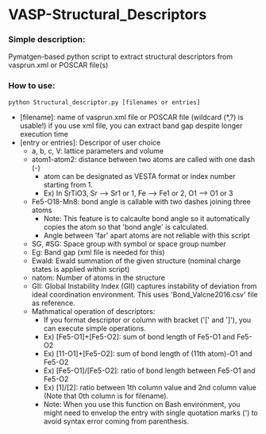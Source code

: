 # VASP-Structural_Descriptors

### Simple description:
Pymatgen-based python script to extract structural descriptors from vasprun.xml or POSCAR file(s)

### How to use:
```
python Structural_descriptor.py [filenames or entries]
```
- [filename]: name of vasprun.xml file or POSCAR file (wildcard (*,?) is usable!)
    if you use xml file, you can extract band gap despite longer execution time
- [entry or entries]: Descripor of user choice
  - a, b, c, V: lattice parameters and volume
  - atom1-atom2: distance between two atoms are called with one dash (-)
    - atom can be designated as VESTA format or index number starting from 1.
    - Ex) In SrTiO3, Sr --> Sr1 or 1, Fe --> Fe1 or 2, O1 --> O1 or 3
  - Fe5-O18-Mn8: bond angle is callable with two dashes joining three atoms
    - Note: This feature is to calcaulte bond angle so it automatically copies the atom so that 'bond angle' is calculated.
    - Angle between 'far' apart atoms are not reliable with this script
  - SG, #SG: Space group with symbol or space group number
  - Eg: Band gap (xml file is needed for this)
  - Ewald: Ewald summation of the given structure (nominal charge states is applied within script)
  - natom: Number of atoms in the structure
  - GII: Global Instability Index (GII) captures instability of deviation from ideal coordination environment. This uses 'Bond_Valcne2016.csv' file as reference.
  - Mathmatical operation of descriptors:
     - If you format descriptor or column with bracket ('[' and ']'), you can execute simple operations.
     - Ex) [Fe5-O1]+[Fe5-O2]: sum of bond length of Fe5-O1 and Fe5-O2
     - Ex) [11-O1]+[Fe5-O2]: sum of bond length of (11th atom)-O1 and Fe5-O2
     - Ex) [Fe5-O1]/[Fe5-O2]: ratio of bond length between Fe5-O1 and Fe5-O2
     - Ex) [1]/[2]: ratio between 1th column value and 2nd column value
            (Note that 0th column is for filename).
     - Note: When you use this function on Bash environment, you might need to envelop the entry with single quotation marks (') to avoid syntax error coming from parenthesis.
